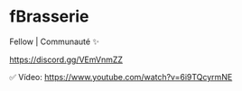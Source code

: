 # fBrasserie

Fellow | Communauté ✨

https://discord.gg/VEmVnmZZ

✅ Vídeo: https://www.youtube.com/watch?v=6i9TQcyrmNE
